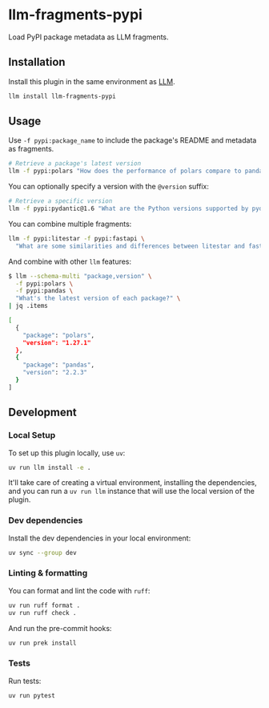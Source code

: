 # llm-fragments-pypi

Load PyPI package metadata as LLM fragments.

## Installation

Install this plugin in the same environment as [LLM](https://llm.datasette.io/).

```sh
llm install llm-fragments-pypi
```

## Usage

Use `-f pypi:package_name` to include the package's README and metadata as fragments.

```sh
# Retrieve a package's latest version
llm -f pypi:polars "How does the performance of polars compare to pandas?"
```

You can optionally specify a version with the `@version` suffix:

```sh
# Retrieve a specific version
llm -f pypi:pydantic@1.6 "What are the Python versions supported by pydantic?"
```

You can combine multiple fragments:

```sh
llm -f pypi:litestar -f pypi:fastapi \
  "What are some similarities and differences between litestar and fastapi?"
```

And combine with other `llm` features:

```sh
$ llm --schema-multi "package,version" \
  -f pypi:polars \
  -f pypi:pandas \
  "What's the latest version of each package?" \
| jq .items

[
  {
    "package": "polars",
    "version": "1.27.1"
  },
  {
    "package": "pandas",
    "version": "2.2.3"
  }
]
```

## Development

### Local Setup

To set up this plugin locally, use `uv`:

```sh
uv run llm install -e .
```

It'll take care of creating a virtual environment, installing the dependencies,
and you can run a `uv run llm` instance that will use the local version of the plugin.

### Dev dependencies

Install the dev dependencies in your local environment:

```sh
uv sync --group dev
```

### Linting & formatting

You can format and lint the code with `ruff`:

```sh
uv run ruff format .
uv run ruff check .
```

And run the pre-commit hooks:

```sh
uv run prek install
```

### Tests

Run tests:

```sh
uv run pytest
```

